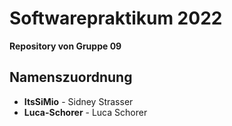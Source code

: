 # Softwarepraktikum 2022
**Repository von Gruppe 09**

## Namenszuordnung

 - **ItsSiMio** - Sidney Strasser
 - **Luca-Schorer** - Luca Schorer
